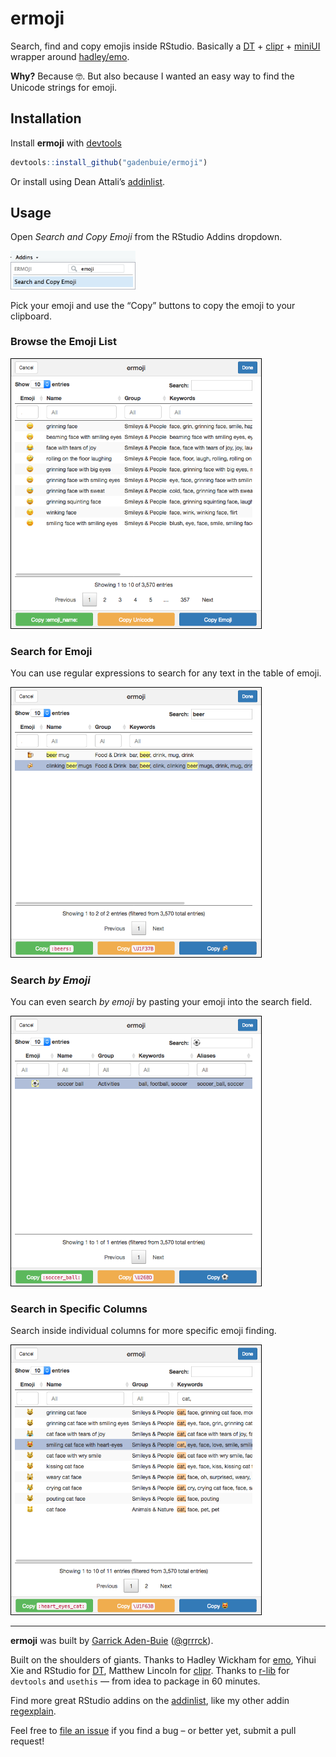 
<!-- README.md is generated from README.Rmd. Please edit that file -->

# ermoji

Search, find and copy emojis inside RStudio. Basically a
[DT](https://rstudio.github.io/DT) +
[clipr](https://github.com/mdlincoln/clipr) +
[miniUI](http://shiny.rstudio.com/articles/gadget-ui.html) wrapper
around [hadley/emo](https://github.com/hadley/emo).

**Why?** Because 🤓. But also because I wanted an easy way to find the
Unicode strings for emoji.

## Installation

Install **ermoji** with [devtools](https://github.com/r-lib/devtools)

``` r
devtools::install_github("gadenbuie/ermoji")
```

Or install using Dean Attali’s
[addinlist](https://github.com/daattali/addinslist).

## Usage

Open *Search and Copy Emoji* from the RStudio Addins dropdown.

<img src="man/figures/addins-list.png" width="200px">

Pick your emoji and use the “Copy” buttons to copy the emoji to your
clipboard.

### Browse the Emoji List

<img src="man/figures/example-browse.png" width="400px" style="border: solid 1px black">

### Search for Emoji

You can use regular expressions to search for any text in the table of
emoji.

<img src="man/figures/example-global-search.png" width="400px" style="border: solid 1px black">

### Search *by Emoji*

You can even search *by emoji* by pasting your emoji into the search
field.

<img src="man/figures/example-emoji-search.png" width="400px" style="border: solid 1px black">

### Search in Specific Columns

Search inside individual columns for more specific emoji
finding.

<img src="man/figures/example-column-search.png" width="400px" style="border: solid 1px black">

-----

**ermoji** was built by [Garrick
Aden-Buie](https://www.garrickadenbuie.com)
([@grrrck](https://twitter.com/grrrck)).

Built on the shoulders of giants. Thanks to Hadley Wickham for
[emo](https://github.com/hadley/emo), Yihui Xie and RStudio for
[DT](https://rstudio.github.io/DT), Matthew Lincoln for
[clipr](https://github.com/mdlincoln/clipr). Thanks to
[r-lib](https://github.com/r-lib) for `devtools` and `usethis` — from
idea to package in 60 minutes.

Find more great RStudio addins on the
[addinlist](https://github.com/daattali/addinslist), like my other addin
[regexplain](https://github.com/gadenbuie/regexplain).

Feel free to [file an issue](https://github.com/gadenbuie/ermoji/issues)
if you find a bug – or better yet, submit a pull request\!
